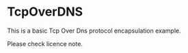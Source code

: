# TcpOverDNS
This is a basic Tcp Over Dns protocol encapsulation example.

Please check licence note.
